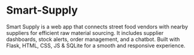 # Smart-Supply
Smart Supply is a web app that connects street food vendors with nearby suppliers for efficient raw material sourcing. It includes supplier dashboards, stock alerts, order management, and a chatbot. Built with Flask, HTML, CSS, JS &amp; SQLite for a smooth and responsive experience.
